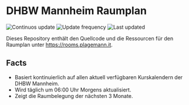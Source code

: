 # DHBW Mannheim Raumplan

![Continuos update](https://github.com/antonplagemann/dhbw-room-plan/actions/workflows/update-room-plan.yml/badge.svg)
![Update frequency](https://img.shields.io/badge/Update%20frequency-daily-informational)
![Last updated](https://img.shields.io/badge/dynamic/json?color=blueviolet&label=Last%20update&query=%24.last_updated&url=https%3A%2F%2Fraw.githubusercontent.com%2Fantonplagemann%2Fdhbw-room-plan%2Fmain%2Fdocs%2Frooms.json)

Dieses Repository enthält den Quellcode und die Ressourcen für den Raumplan unter <https://rooms.plagemann.it>.

## Facts

- Basiert kontinuierlich auf allen aktuell verfügbaren Kurskalendern der DHBW Mannheim.
- Wird täglich um 06:00 Uhr Morgens aktualisiert.
- Zeigt die Raumbelegung der nächsten 3 Monate.

